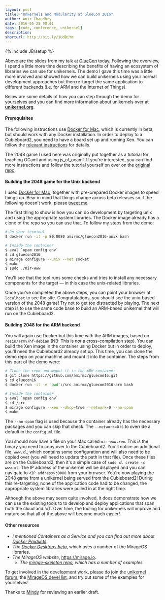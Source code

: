 ```yaml
---
layout: post
title: "Unkernels and Modularity at GlueCon 2016"
author: Amir Chaudhry
date: 2016-05-25 00:01
tags: [code, conference, unikernel]
description:
shorturl: http://bit.ly/1UdBiYm
---
```

{% include JB/setup %}

<script async class="speakerdeck-embed" data-id="63c5ac2b013444a2849629bcf588ae82" data-ratio="1.77777777777778" src="//speakerdeck.com/assets/embed.js"></script>

Above are the slides from my talk at [GlueCon][] today.  Following the
overview, I spend a little more time describing the benefits of having an
ecosystem of libraries we can use for unikernels.  The demo I gave this time
was a little more involved and showed how we can build unikernels using your
normal development approaches but then re-target the same application to
different backends (i.e. for ARM and the Internet of Things).  

Below are some details of how you can step through the demo for yourselves and
you can find more information about unikernels over at **[unikernel.org][]**.

[GLueCon]: http://gluecon.com
[unikernel.org]: http://unikernel.org

#### Prerequisites

The following instructions use [Docker for Mac][d4mac], which is currently in
beta, but should work with any Docker installation. In order to deploy to a
Cubieboard2, you need to have a board set up and running Xen.
You can follow the [relevant instructions][xen-arm] for details.

The 2048 game I used here was originally put together as a tutorial for
teaching OCaml and using js_of_ocaml. If you're interested, you can find more instructions and follow the tutorial yourself on over on the
[original repo][2048-repo].

[2048-repo]: https://github.com/ocamllabs/2048-tutorial/blob/master/task.md
[d4mac]: https://blog.docker.com/2016/03/docker-for-mac-windows-beta/
[xen-arm]: https://github.com/mirage/xen-arm-builder

#### Building the 2048 game for the Unix backend

I used [Docker for Mac][d4mac], together with pre-prepared Docker images to
speed things up. Bear in mind that things change across beta releases so if
the following doesn't work, please [tweet me][twitter].

[twitter]: https://twitter.com/amirmc

The first thing to show is how you can do development by targeting unix and
using the appropriate system libraries.  The Docker image already has a clone
of the repo so you can use that. To follow my steps from the demo:

```bash
# On your terminal
$ docker run -it -p 80:8080 amirmc/gluecon2016-unix bash

# Inside the container
$ eval `opam config env`
$ cd gluecon2016
$ mirage configure --unix --net socket
$ make
$ sudo ./mir-www
```

You'll see that the tool runs some checks and tries to install any necessary
components for the target — in this case the unix-related libraries. 

Once you've completed the above steps, you can point your browser at
`localhost` to see the site. Congratulations, you should see the unix-based
version of the 2048 game! Try not to get too distracted by playing. The next
step is to use the same code base to build an ARM-based unikernel that will
run on the Cubieboard2.

#### Building 2048 for the ARM backend

You will again use Docker but this time with the ARM images, based on
`resin/armv7hf-debian` (NB: This is *not* a cross-compilation step).  You can
build the Xen image in the container using Docker but in order to
deploy, you'll need the Cubieboard2 already set up.  This time, you can clone
the demo repo on your machine and mount it into the container.  The steps from
this part of the demo were:

```bash
# Clone the repo and mount it in the ARM container
$ git clone https://github.com/amirmc/gluecon16.git
$ cd gluecon16
$ docker run -it -v `pwd`:/src amirmc/gluecon2016-arm bash

# Inside the container
$ eval `opam config env`
$ cd /src
$ mirage configure --xen --dhcp=true --network=0 --no-opam
$ make
```

The `--no-opam` flag is used because the container already has the necessary
packages and you can skip that check. The `--network=0` is to override a
default in the `config.ml` file.

You should now have a file on your Mac called `mir-www.xen`. This is the
binary you need to copy over to the Cubieboard2.  You'll notice an additional
file, `www.xl`, which contains some configuration and will also need to be
copied over (you will need to update the path in that file). Once these files
are on the Cubieboard2, then it's a simple case of
`sudo xl create -c www.xl`.  The IP address of the unikernel will be displayed
and you can navigate to `<IP address>:8080` from your browser. You're now
playing the 2048 game from a unikernel being served from the Cubieboard2!
During this re-targeting, none of the application code had to be changed, the
appropriate system libraries were pulled in at the right time.

Although the above may seem quite involved, it does demonstrate how we can use
the existing tools to to develop and deploy applications that span both the
cloud and IoT.  Over time, the tooling for unikernels will improve and mature
so that all of the above will become much easier! 

#### Other resources

- *I mentioned Containers as a Service and you can find out more about [Docker Products][overview]*.
- *The [Docker Desktops beta][d4mac]*, which uses a number of the MirageOS libraries.
- *The MirageOS website*, <https://mirage.io>.
  - *The [mirage-skeleton repo][mir-skeleton], which has a number of examples*

To get involved in the development work, please do join the
[unikernel forum][forum], the [MirageOS devel list][mir-list],
and try out some of the examples for yourselves!

<p class="footnote">Thanks to <a href="https://twitter.com/mindypreston">Mindy</a> for reviewing an earlier draft.</p>

[overview]: https://www.docker.com/products/overview
[mir-skeleton]: https://github.com/mirage/mirage-skeleton
[nymote]: http://nymote.org/blog/2013/introducing-nymote/
[forum]: https://devel.unikernel.org
[mir-list]: http://lists.xenproject.org/cgi-bin/mailman/listinfo/mirageos-devel
